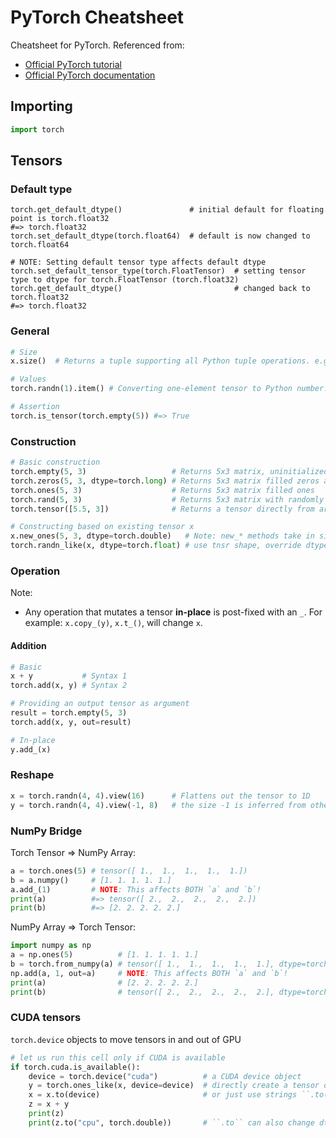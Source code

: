 # PyTorch Cheatsheet
Cheatsheet for PyTorch.
Referenced from:  
* [Official PyTorch tutorial](https://pytorch.org/tutorials/beginner/blitz/tensor_tutorial.htm)
* [Official PyTorch documentation](https://pytorch.org/docs/stable/torch.html)

## Importing
```py
import torch
```

## Tensors
### Default type
```
torch.get_default_dtype()               # initial default for floating point is torch.float32
#=> torch.float32
torch.set_default_dtype(torch.float64)  # default is now changed to torch.float64

# NOTE: Setting default tensor type affects default dtype
torch.set_default_tensor_type(torch.FloatTensor)  # setting tensor type to dtype for torch.FloatTensor (torch.float32)
torch.get_default_dtype()                         # changed back to torch.float32 
#=> torch.float32
```
### General
```py
# Size
x.size()  # Returns a tuple supporting all Python tuple operations. e.g. #=> torch.Size([5, 3])

# Values
torch.randn(1).item() # Converting one-element tensor to Python number. e.g. tensor([1]) => 1

# Assertion
torch.is_tensor(torch.empty(5)) #=> True
```

### Construction
```py
# Basic construction
torch.empty(5, 3)                   # Returns 5x3 matrix, uninitialized
torch.zeros(5, 3, dtype=torch.long) # Returns 5x3 matrix filled zeros and of dtype long
torch.ones(5, 3)                    # Returns 5x3 matrix filled ones
torch.rand(5, 3)                    # Returns 5x3 matrix with randomly initilialized values
torch.tensor([5.5, 3])              # Returns a tensor directly from argument data

# Constructing based on existing tensor x
x.new_ones(5, 3, dtype=torch.double)   # Note: new_* methods take in sizes
torch.randn_like(x, dtype=torch.float) # use tnsr shape, override dtype
```

### Operation
Note:
* Any operation that mutates a tensor **in-place** is post-fixed with an `_`. For example: `x.copy_(y)`, `x.t_()`, will change `x`.
#### Addition
```py
# Basic
x + y           # Syntax 1
torch.add(x, y) # Syntax 2

# Providing an output tensor as argument
result = torch.empty(5, 3)
torch.add(x, y, out=result)

# In-place
y.add_(x)
```

### Reshape
```py
x = torch.randn(4, 4).view(16)      # Flattens out the tensor to 1D
y = torch.randn(4, 4).view(-1, 8)   # the size -1 is inferred from other dimensions
```

### NumPy Bridge
Torch Tensor => NumPy Array:
```py
a = torch.ones(5) # tensor([ 1.,  1.,  1.,  1.,  1.])
b = a.numpy()     # [1. 1. 1. 1. 1.]
a.add_(1)         # NOTE: This affects BOTH `a` and `b`!
print(a)          #=> tensor([ 2.,  2.,  2.,  2.,  2.])
print(b)          #=> [2. 2. 2. 2. 2.]
```
NumPy Array => Torch Tensor:
```py
import numpy as np
a = np.ones(5)          # [1. 1. 1. 1. 1.]
b = torch.from_numpy(a) # tensor([ 1.,  1.,  1.,  1.,  1.], dtype=torch.float64))
np.add(a, 1, out=a)     # NOTE: This affects BOTH `a` and `b`!
print(a)                # [2. 2. 2. 2. 2.]
print(b)                # tensor([ 2.,  2.,  2.,  2.,  2.], dtype=torch.float64))
```

### CUDA tensors
`torch.device` objects to move tensors in and out of GPU
```py
# let us run this cell only if CUDA is available
if torch.cuda.is_available():
    device = torch.device("cuda")          # a CUDA device object
    y = torch.ones_like(x, device=device)  # directly create a tensor on GPU
    x = x.to(device)                       # or just use strings ``.to("cuda")``
    z = x + y
    print(z)
    print(z.to("cpu", torch.double))       # ``.to`` can also change dtype together!
```
